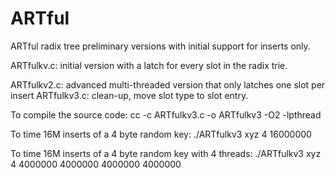 ARTful
======

ARTful radix tree preliminary versions with initial support for inserts only.

ARTfulkv.c:	initial version with a latch for every slot in the radix trie.

ARTfulkv2.c: advanced multi-threaded version that only latches one slot per insert
ARTfulkv3.c: clean-up, move slot type to slot entry.

To compile the source code:
cc -c ARTfulkv3.c -o ARTfulkv3 -O2 -lpthread

To time 16M inserts of a 4 byte random key:
./ARTfulkv3 xyz 4 16000000

To time 16M inserts of a 4 byte random key with 4 threads:
./ARTfulkv3 xyz 4 4000000 4000000 4000000 4000000
